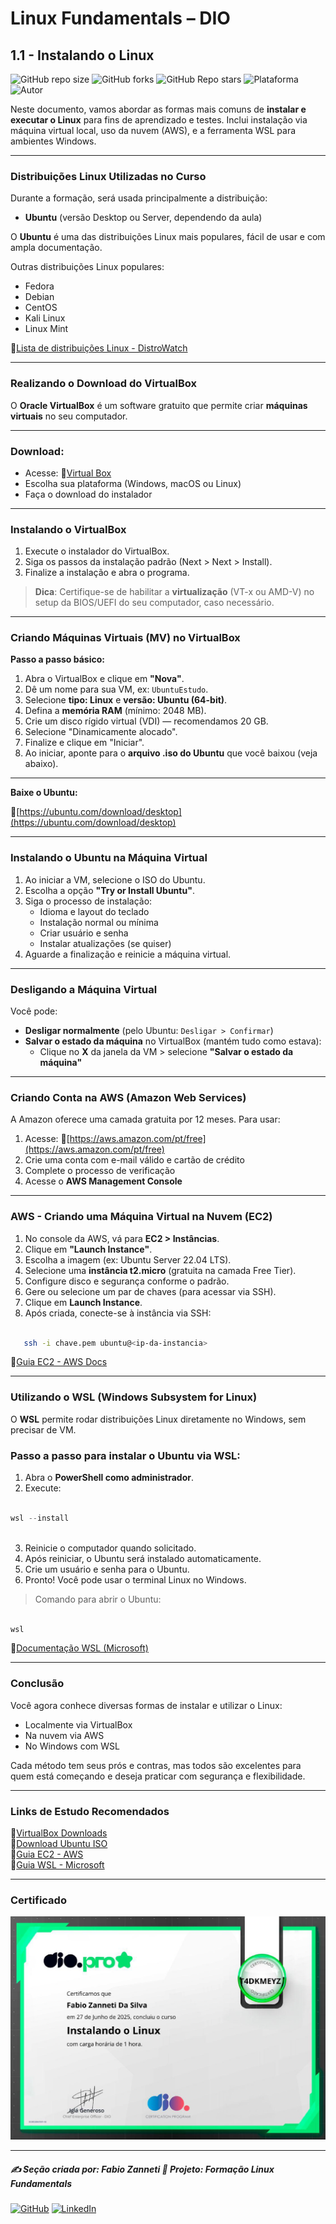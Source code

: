 # Linux Fundamentals – DIO

## 1.1 - Instalando o Linux

![GitHub repo size](https://img.shields.io/github/repo-size/fzanneti/DIO-linux-fundamentals-training)
![GitHub forks](https://img.shields.io/github/forks/fzanneti/DIO-linux-fundamentals-training?style=social)
![GitHub Repo stars](https://img.shields.io/github/stars/fzanneti/DIO-linux-fundamentals-training?style=social)
![Plataforma](https://img.shields.io/badge/Powered%20by-DIO.io-red?logo=data:image/svg+xml;base64,PHN2ZyBmaWxsPSIjZmZmIiB2aWV3Qm94PSIwIDAgMzIgMzIiIHhtbG5zPSJodHRwOi8vd3d3LnczLm9yZy8yMDAwL3N2ZyI+PHBhdGggZD0iTTYuNzEgMy4yNWMtMi44OCAxLjQxLTUuMDcgNC4yMy01LjA3IDcuNzYgMCAzLjU4IDIuMjggNi43IDUuMzMgOC4xNSAxLjgzLS42MiAyLjQtMi4yNiAyLjQtMy44MSAwLS4yMy0uMDItLjQ1LS4wNS0uNjZBLjQ0LjQ0IDAgMDExMC4xIDExYy4yNC0uNzUuMTEtMS41My0uMy0yLjIyQzguOTIgNy45NiA3LjMzIDcuNSA1Ljc0IDcuNjZhNS41NSA1LjU1IDAgM)
![Autor](https://img.shields.io/badge/Autor-fzanneti-blue?style=flat-square&logo=github)

Neste documento, vamos abordar as formas mais comuns de **instalar e executar o Linux** para fins de aprendizado e testes. Inclui instalação via máquina virtual local, uso da nuvem (AWS), e a ferramenta WSL para ambientes Windows.

---

### Distribuições Linux Utilizadas no Curso

Durante a formação, será usada principalmente a distribuição:

- **Ubuntu** (versão Desktop ou Server, dependendo da aula)

O **Ubuntu** é uma das distribuições Linux mais populares, fácil de usar e com ampla documentação.

Outras distribuições Linux populares:
- Fedora
- Debian
- CentOS
- Kali Linux
- Linux Mint

🔗[Lista de distribuições Linux - DistroWatch](https://distrowatch.com/)

---

### Realizando o Download do VirtualBox

O **Oracle VirtualBox** é um software gratuito que permite criar **máquinas virtuais** no seu computador.

---

### Download:

- Acesse: 🔗[Virtual Box](https://www.virtualbox.org/)
- Escolha sua plataforma (Windows, macOS ou Linux)
- Faça o download do instalador

---

### Instalando o VirtualBox

1. Execute o instalador do VirtualBox.
2. Siga os passos da instalação padrão (Next > Next > Install).
3. Finalize a instalação e abra o programa.

> **Dica**: Certifique-se de habilitar a **virtualização** (VT-x ou AMD-V) no setup da BIOS/UEFI do seu computador, caso necessário.

---

### Criando Máquinas Virtuais (MV) no VirtualBox

**Passo a passo básico:**

1. Abra o VirtualBox e clique em **"Nova"**.
2. Dê um nome para sua VM, ex: `UbuntuEstudo`.
3. Selecione **tipo: Linux** e **versão: Ubuntu (64-bit)**.
4. Defina a **memória RAM** (mínimo: 2048 MB).
5. Crie um disco rígido virtual (VDI) — recomendamos 20 GB.
6. Selecione "Dinamicamente alocado".
7. Finalize e clique em "Iniciar".
8. Ao iniciar, aponte para o **arquivo .iso do Ubuntu** que você baixou (veja abaixo).

---

**Baixe o Ubuntu:**  

🔗[https://ubuntu.com/download/desktop](https://ubuntu.com/download/desktop)

---

### Instalando o Ubuntu na Máquina Virtual

1. Ao iniciar a VM, selecione o ISO do Ubuntu.
2. Escolha a opção **"Try or Install Ubuntu"**.
3. Siga o processo de instalação:
   - Idioma e layout do teclado
   - Instalação normal ou mínima
   - Criar usuário e senha
   - Instalar atualizações (se quiser)
4. Aguarde a finalização e reinicie a máquina virtual.

---

### Desligando a Máquina Virtual

Você pode:

- **Desligar normalmente** (pelo Ubuntu: `Desligar > Confirmar`)
- **Salvar o estado da máquina** no VirtualBox (mantém tudo como estava):
   - Clique no **X** da janela da VM > selecione **"Salvar o estado da máquina"**

---

### Criando Conta na AWS (Amazon Web Services)

A Amazon oferece uma camada gratuita por 12 meses. Para usar:

1. Acesse: 🔗[https://aws.amazon.com/pt/free](https://aws.amazon.com/pt/free)
2. Crie uma conta com e-mail válido e cartão de crédito
3. Complete o processo de verificação
4. Acesse o **AWS Management Console**

---

### AWS - Criando uma Máquina Virtual na Nuvem (EC2)

1. No console da AWS, vá para **EC2 > Instâncias**.
2. Clique em **"Launch Instance"**.
3. Escolha a imagem (ex: Ubuntu Server 22.04 LTS).
4. Selecione uma **instância t2.micro** (gratuita na camada Free Tier).
5. Configure disco e segurança conforme o padrão.
6. Gere ou selecione um par de chaves (para acessar via SSH).
7. Clique em **Launch Instance**.
8. Após criada, conecte-se à instância via SSH:

```bash

   ssh -i chave.pem ubuntu@<ip-da-instancia>

```

🔗[Guia EC2 - AWS Docs](https://docs.aws.amazon.com/pt_br/AWSEC2/latest/UserGuide/EC2_GetStarted.html)

---

### Utilizando o WSL (Windows Subsystem for Linux)

O **WSL** permite rodar distribuições Linux diretamente no Windows, sem precisar de VM.

### Passo a passo para instalar o Ubuntu via WSL:

1. Abra o **PowerShell como administrador**.
2. Execute:

```powershell

wsl --install
   
```

3. Reinicie o computador quando solicitado.
4. Após reiniciar, o Ubuntu será instalado automaticamente.
5. Crie um usuário e senha para o Ubuntu.
6. Pronto! Você pode usar o terminal Linux no Windows.

> Comando para abrir o Ubuntu:

```bash

wsl

```

🔗[Documentação WSL (Microsoft)](https://learn.microsoft.com/pt-br/windows/wsl/)

---

### Conclusão

Você agora conhece diversas formas de instalar e utilizar o Linux:

- Localmente via VirtualBox
- Na nuvem via AWS
- No Windows com WSL

Cada método tem seus prós e contras, mas todos são excelentes para quem está começando e deseja praticar com segurança e flexibilidade.

---

### Links de Estudo Recomendados

🔗[VirtualBox Downloads](https://www.virtualbox.org/wiki/Downloads)    
🔗[Download Ubuntu ISO](https://ubuntu.com/download/desktop)     
🔗[Guia EC2 - AWS](https://docs.aws.amazon.com/pt_br/AWSEC2/latest/UserGuide/EC2_GetStarted.html)     
🔗[Guia WSL - Microsoft](https://learn.microsoft.com/pt-br/windows/wsl/)

---

### Certificado

<img src="https://github.com/fzanneti/DIO-linux-fundamentals-training/blob/main/Assets/images/certificados/2-instalando-o-Linux.jpg" alt="Certificado" width="600px">

---

##### ✍️ Seção criada por: *Fabio Zanneti* 🎯 Projeto: **Formação Linux Fundamentals**
[![GitHub](https://img.shields.io/badge/GitHub-fzanneti-181717?style=flat&logo=github)](https://github.com/fzanneti)
[![LinkedIn](https://img.shields.io/badge/LinkedIn-fzanneti-0A66C2?style=flat&logo=linkedin&logoColor=white)](https://linkedin.com/in/fzanneti)